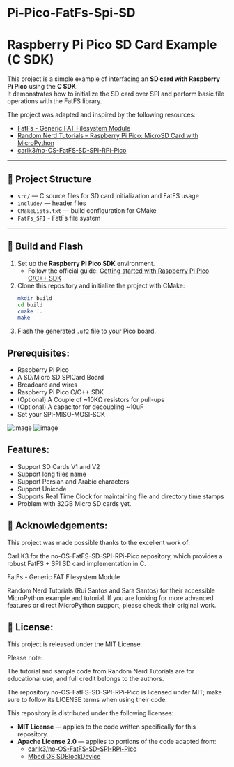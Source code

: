 # Pi-Pico-FatFs-Spi-SD

# Raspberry Pi Pico SD Card Example (C SDK)

This project is a simple example of interfacing an **SD card with Raspberry Pi Pico** using the **C SDK**.  
It demonstrates how to initialize the SD card over SPI and perform basic file operations with the FatFS library.

The project was adapted and inspired by the following resources:

- [FatFs - Generic FAT Filesystem Module](http://elm-chan.org/fsw/ff/00index_e.html)
- [Random Nerd Tutorials – Raspberry Pi Pico: MicroSD Card with MicroPython](https://randomnerdtutorials.com/raspberry-pi-pico-microsd-card-micropython/)  
- [carlk3/no-OS-FatFS-SD-SPI-RPi-Pico](https://github.com/carlk3/no-OS-FatFS-SD-SPI-RPi-Pico)

---

## 📂 Project Structure
- `src/` — C source files for SD card initialization and FatFS usage  
- `include/` — header files  
- `CMakeLists.txt` — build configuration for CMake
- ‍`FatFs_SPI` - FatFs file system

---

## 🚀 Build and Flash
1. Set up the **Raspberry Pi Pico SDK** environment.  
   - Follow the official guide: [Getting started with Raspberry Pi Pico C/C++ SDK](https://datasheets.raspberrypi.com/pico/getting-started-with-pico.pdf)  
2. Clone this repository and initialize the project with CMake:  
   ```bash
   mkdir build
   cd build
   cmake ..
   make
3. Flash the generated `.uf2` file to your Pico board.

## Prerequisites:
* Raspberry Pi Pico
* A SD/Micro SD SPICard Board
* Breadoard and wires
* Raspberry Pi Pico C/C++ SDK
* (Optional) A Couple of ~10KΩ resistors for pull-ups
* (Optional) A capacitor for decoupling ~10uF
* Set your SPI-MISO-MOSI-SCK 

![image](https://github.com/faalkhah/Pi-Pico-FatFs-Spi-SD/tree/main/images/prototype.jpg "prototype")
![image](https://github.com/faalkhah/Pi-Pico-FatFs-Spi-SD/tree/main/images/pi-pico-pinout.svg "pinout")

## Features:
* Support SD Cards V1 and V2
* Support long files name
* Support Persian and Arabic characters
* Support Unicode
* Supports Real Time Clock for maintaining file and directory time stamps
* Problem with 32GB Micro SD cards yet.

## 🙌 Acknowledgements:

This project was made possible thanks to the excellent work of:

Carl K3 for the no-OS-FatFS-SD-SPI-RPi-Pico
 repository, which provides a robust FatFS + SPI SD card implementation in C.

FatFs - Generic FAT Filesystem Module

Random Nerd Tutorials (Rui Santos and Sara Santos) for their accessible MicroPython example and tutorial.
If you are looking for more advanced features or direct MicroPython support, please check their original work.

## 📜 License:

This project is released under the MIT License.

Please note:

The tutorial and sample code from Random Nerd Tutorials are for educational use, and full credit belongs to the authors.

The repository no-OS-FatFS-SD-SPI-RPi-Pico
 is licensed under MIT; make sure to follow its LICENSE terms when using their code.

This repository is distributed under the following licenses:

- **MIT License** — applies to the code written specifically for this repository.  
- **Apache License 2.0** — applies to portions of the code adapted from:  
  - [carlk3/no-OS-FatFS-SD-SPI-RPi-Pico](https://github.com/carlk3/no-OS-FatFS-SD-SPI-RPi-Pico)  
  - [Mbed OS SDBlockDevice](https://os.mbed.com/docs/mbed-os/v5.15/apis/sdblockdevice.html)  
